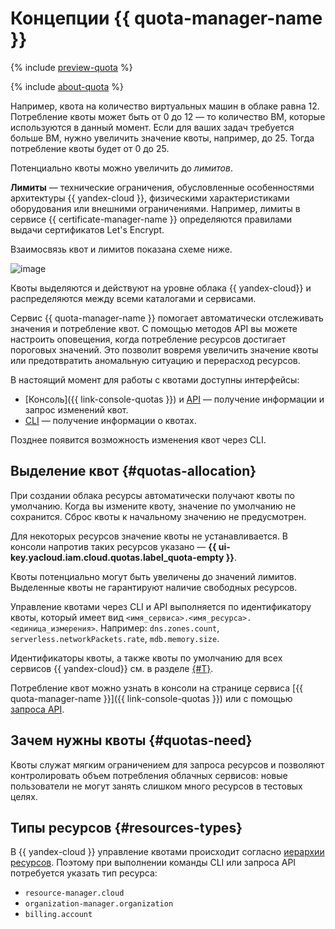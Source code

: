 # Концепции {{ quota-manager-name }}

{% include [preview-quota](../../_includes/quota-manager/preview-quota.md) %}

{% include [about-quota](../../_includes/quota-manager/about-quota.md) %}

Например, квота на количество виртуальных машин в облаке равна 12. Потребление квоты может быть от 0 до 12 — то количество ВМ, которые используются в данный момент. Если для ваших задач требуется больше ВМ, нужно увеличить значение квоты, например, до 25. Тогда потребление квоты будет от 0 до 25.

Потенциально квоты можно увеличить до _лимитов_.

**Лимиты** — технические ограничения, обусловленные особенностями архитектуры {{ yandex-cloud }}, физическими характеристиками оборудования или внешними ограничениями. Например, лимиты в сервисе {{ certificate-manager-name }} определяются правилами выдачи сертификатов Let's Encrypt.

Взаимосвязь квот и лимитов показана схеме ниже.

![image](../../_assets/quota-manager/quotas-limits.svg)

Квоты выделяются и действуют на уровне облака {{ yandex-cloud}} и распределяются между всеми каталогами и сервисами.

Сервис {{ quota-manager-name }} помогает автоматически отслеживать значения и потребление квот. С помощью методов API вы можете настроить оповещения, когда потребление ресурсов достигает пороговых значений. Это позволит вовремя увеличить значение квоты или предотвратить аномальную ситуацию и перерасход ресурсов.

В настоящий момент для работы с квотами доступны интерфейсы: 

* [Консоль]({{ link-console-quotas }}) и [API](../../quota-manager/api-ref/authentication.md) — получение информации и запрос изменений квот.
* [CLI](../cli-ref/index.md) — получение информации о квотах.

Позднее появится возможность изменения квот через CLI.

## Выделение квот {#quotas-allocation}

При создании облака ресурсы автоматически получают квоты по умолчанию. Когда вы измените квоту, значение по умолчанию не сохранится. Сброс квоты к начальному значению не предусмотрен.

Для некоторых ресурсов значение квоты не устанавливается. В консоли напротив таких ресурсов указано — **{{ ui-key.yacloud.iam.cloud.quotas.label_quota-empty }}**.

Квоты потенциально могут быть увеличены до значений лимитов. Выделенные квоты не гарантируют наличие свободных ресурсов.

Управление квотами через CLI и API выполняется по идентификатору квоты, который имеет вид `<имя_сервиса>.<имя_ресурса>.<единица_измерения>`. Например: `dns.zones.count`, `serverless.networkPackets.rate`, `mdb.memory.size`. 

Идентификаторы квоты, а также квоты по умолчанию для всех сервисов {{ yandex-cloud}} см. в разделе [{#T}](../../overview/concepts/quotas-limits.md#quotas-limits-default).

Потребление квот можно узнать в консоли на странице сервиса [{{ quota-manager-name }}]({{ link-console-quotas }}) или с помощью [запроса API](../operations/list-quotas.md).

## Зачем нужны квоты {#quotas-need}

Квоты служат мягким ограничением для запроса ресурсов и позволяют контролировать объем потребления облачных сервисов: новые пользователи не могут занять слишком много ресурсов в тестовых целях.

## Типы ресурсов {#resources-types}

В {{ yandex-cloud }} управление квотами происходит согласно [иерархии ресурсов](../../resource-manager/concepts/resources-hierarchy.md). Поэтому при выполнении команды CLI или запроса API потребуется указать тип ресурса:

* `resource-manager.cloud`
* `organization-manager.organization`
* `billing.account`